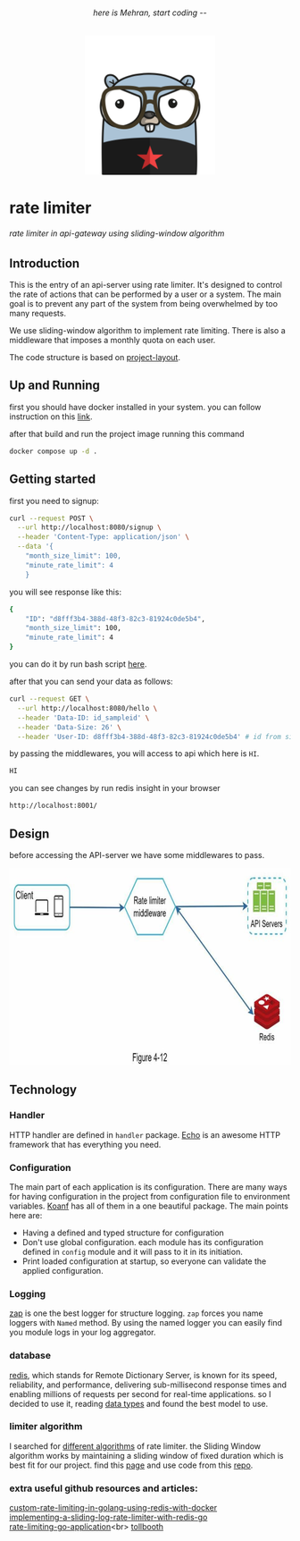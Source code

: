 <h6 align="center">here is Mehran, start coding --</h6>

<p align="center">
<img src="./assets/jeddi.png" height="250px a">
</p>

# rate limiter
###### rate limiter in api-gateway using sliding-window algorithm


## Introduction
This is the entry of an api-server using rate limiter.
It's designed to control the rate of actions that can be performed by a user or a system.
The main goal is to prevent any part of the system from being overwhelmed by too many requests.

We use sliding-window algorithm to implement rate limiting. 
There is also a middleware that imposes a monthly quota on each user. 

The code structure is based on [project-layout](https://github.com/golang-standards/project-layout).
## Up and Running

first you should have docker installed in your system.
you can follow instruction on this [link](https://docs.docker.com/engine/install/).

after that build and run the project image running this command
```bash
docker compose up -d .  
```

## Getting started
first you need to signup:
```bash
curl --request POST \
  --url http://localhost:8080/signup \
  --header 'Content-Type: application/json' \
  --data '{
    "month_size_limit": 100, 
    "minute_rate_limit": 4
    }
```
you will see response like this:
```bash
{
	"ID": "d8fff3b4-388d-48f3-82c3-81924c0de5b4",
	"month_size_limit": 100,
	"minute_rate_limit": 4
}
```
you can do it by run bash script [here](https://github.com/arsalanaa44/rate_limiter/blob/main/script/signup_request.sh).

after that you can send your data as follows:
```bash
curl --request GET \
  --url http://localhost:8080/hello \
  --header 'Data-ID: id_sampleid' \
  --header 'Data-Size: 26' \
  --header 'User-ID: d8fff3b4-388d-48f3-82c3-81924c0de5b4' # id from signup respose
```
by passing the middlewares,
you will access to api which here is `HI`.
```bash
HI
```
you can see changes by run redis insight in your browser
```bash
http://localhost:8001/
```

## Design
before accessing the API-server we have some middlewares to pass.
<p align="center">
<img src="./assets/design.png" height="353px">
</p>


## Technology

### Handler
HTTP handler are defined in `handler` package. [Echo](https://github.com/labstack/echo)
is an awesome HTTP framework that has everything you need.

### Configuration
The main part of each application is its configuration. There are many ways for having configuration in the project from configuration file to environment variables.
[Koanf](https://github.com/knadh/koanf) has all of them in a one beautiful package. The main points here are:

- Having a defined and typed structure for configuration
- Don't use global configuration. each module has its configuration defined in `config` module and it will pass to it in its initiation.
- Print loaded configuration at startup, so everyone can validate the applied configuration.

### Logging
[zap](https://github.com/uber-go/zap) is one the best logger for structure logging.
`zap` forces you  name loggers with `Named` method.
By using the named logger you can easily find you module logs in your log aggregator.

### database
[redis](https://developer.redis.com/explore/what-is-redis/),
 which stands for Remote Dictionary Server, 
is known for its speed, reliability, and performance, delivering sub-millisecond response times and enabling millions of requests per second for real-time applications. 
so I decided to use it, reading [data types](https://redis.io/docs/data-types/) and found the best model to use.

### limiter algorithm
I searched for [different algorithms](https://medium.com/@SaiRahulAkarapu/rate-limiting-algorithms-using-redis-eb4427b47e33)
of rate limiter. the Sliding Window algorithm works by maintaining a sliding window of fixed duration which is best fit for our project. 
find this [page](https://mauricio.github.io/2021/12/30/rate-limiting-in-go.html) and use code from this [repo](https://github.com/mauricio/redis-rate-limiter).

### extra useful github resources and articles: 
[custom-rate-limiting-in-golang-using-redis-with-docker](https://medium.com/analytics-vidhya/custom-rate-limiting-in-golang-using-redis-with-docker-e4a7be96f7dc)<br>
[implementing-a-sliding-log-rate-limiter-with-redis-go](https://medium.com/circleslife/implementing-a-sliding-log-rate-limiter-with-redis-go-d59c6765db80)<br>
[rate-limiting-go-application](https://blog.logrocket.com/rate-limiting-go-application/#:~:text=Rate%20limiting%20is%20an%20essential,remains%20available%20to%20all%20users.)<br>
[tollbooth](https://github.com/didip/tollbooth)<br>






